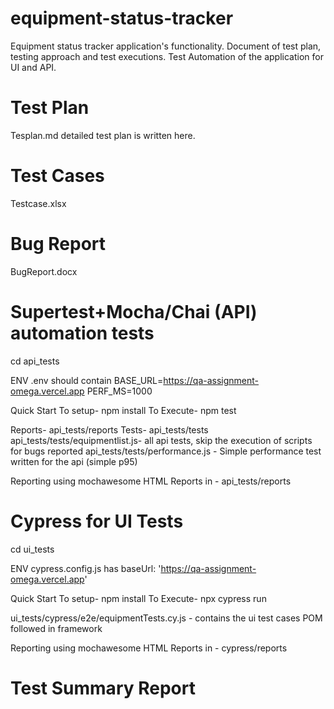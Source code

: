 # equipment-status-tracker
Equipment status tracker application's functionality. Document of test plan, testing approach and test executions.
Test Automation of the application for UI and API.

# Test Plan 
Tesplan.md detailed test plan is written here.

# Test Cases
Testcase.xlsx

# Bug Report
BugReport.docx

# Supertest+Mocha/Chai (API) automation tests
cd api_tests

ENV 
.env should contain
BASE_URL=https://qa-assignment-omega.vercel.app
PERF_MS=1000


Quick Start
To setup- npm install
To Execute- npm test


Reports- api_tests/reports
Tests- api_tests/tests
api_tests/tests/equipmentlist.js- all api tests, skip the execution of scripts for bugs reported
api_tests/tests/performance.js - Simple performance test written for the api (simple p95)

Reporting using mochawesome
HTML Reports in - api_tests/reports

# Cypress for UI Tests
cd ui_tests

ENV
cypress.config.js has 
baseUrl: 'https://qa-assignment-omega.vercel.app'

Quick Start
To setup- npm install
To Execute- npx cypress run

ui_tests/cypress/e2e/equipmentTests.cy.js - contains the ui test cases
POM followed in framework

Reporting using mochawesome
HTML Reports in - cypress/reports


# Test Summary Report

